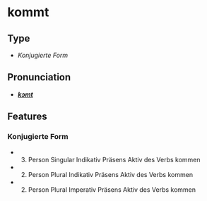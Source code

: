 # kommt
## Type
- _Konjugierte Form_
## Pronunciation
- **_[kɔmt](https://commons.wikimedia.org/wiki/File:De-kommt.ogg)_**
## Features
### Konjugierte Form
- 3. Person Singular Indikativ Präsens Aktiv des Verbs kommen
- 2. Person Plural Indikativ Präsens Aktiv des Verbs kommen
- 2. Person Plural Imperativ Präsens Aktiv des Verbs kommen
